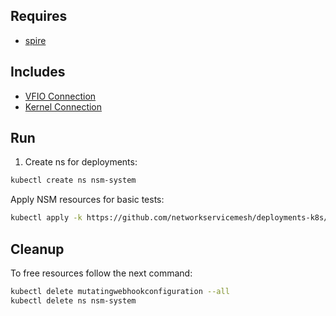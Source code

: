 ## Requires

- [spire](../spire)

## Includes

- [VFIO Connection](../use-cases/Vfio2Noop)
- [Kernel Connection](../use-cases/SriovKernel2Noop)

## Run

1. Create ns for deployments:
```bash
kubectl create ns nsm-system
```

Apply NSM resources for basic tests:
```bash
kubectl apply -k https://github.com/networkservicemesh/deployments-k8s/examples/sriov?ref=626534c5a43b7d8161adba5c64d57a8bfaea55df
```

## Cleanup

To free resources follow the next command:
```bash
kubectl delete mutatingwebhookconfiguration --all
kubectl delete ns nsm-system
```
